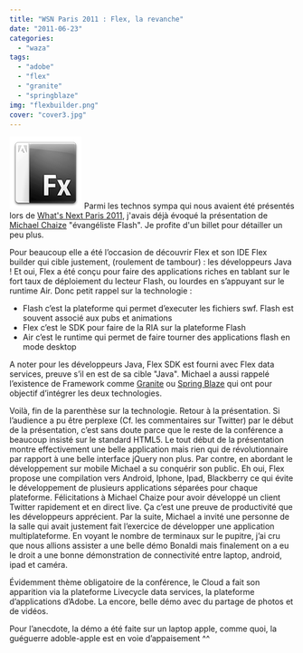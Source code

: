 ```yaml
---
title: "WSN Paris 2011 : Flex, la revanche"
date: "2011-06-23"
categories: 
  - "waza"
tags: 
  - "adobe"
  - "flex"
  - "granite"
  - "springblaze"
img: "flexbuilder.png"
cover: "cover3.jpg"
---
```


[![](/images/flexbuilder.png "flexbuilder")](http://eventuallycoding.com/wp-content/uploads/2011/06/flexbuilder.png) Parmi les technos sympa qui nous avaient été présentés lors de [What's Next Paris 2011](http://www.whatsnextparis.com/), j'avais déjà évoqué la présentation de [Michael Chaize](http://www.riagora.com/) "évangéliste Flash". Je profite d'un billet pour détailler un peu plus.

Pour beaucoup elle a été l’occasion de découvrir Flex et son IDE Flex builder qui cible justement, (roulement de tambour) : les développeurs Java ! Et oui, Flex a été conçu pour faire des applications riches en tablant sur le fort taux de déploiement du lecteur Flash, ou lourdes en s’appuyant sur le runtime Air. Donc petit rappel sur la technologie :

- Flash c’est la plateforme qui permet d’executer les fichiers swf. Flash est souvent associé aux pubs et animations
- Flex c’est le SDK pour faire de la RIA sur la plateforme Flash
- Air c’est le runtime qui permet de faire tourner des applications flash en mode desktop

A noter pour les développeurs Java, Flex SDK est fourni avec Flex data services, preuve s’il en est de sa cible "Java". Michael a aussi rappelé l’existence de Framework comme [Granite](http://www.graniteds.org/confluence/pages/viewpage.action?pageId=229378) ou [Spring Blaze](http://www.springsource.org/spring-flex) qui ont pour objectif d’intégrer les deux technologies.

Voilà, fin de la parenthèse sur la technologie. Retour à la présentation. Si l’audience a pu être perplexe (Cf. les commentaires sur Twitter) par le début de la présentation, c’est sans doute parce que le reste de la conférence a beaucoup insisté sur le standard HTML5. Le tout début de la présentation montre effectivement une belle application mais rien qui de révolutionnaire par rapport à une belle interface jQuery non plus. Par contre, en abordant le développement sur mobile Michael a su conquérir son public. Eh oui, Flex propose une compilation vers Android, Iphone, Ipad, Blackberry ce qui évite le développement de plusieurs applications séparées pour chaque plateforme. Félicitations à Michael Chaize pour avoir développé un client Twitter rapidement et en direct live. Ça c’est une preuve de productivité que les développeurs apprécient. Par la suite, Michael a invité une personne de la salle qui avait justement fait l’exercice de développer une application multiplateforme. En voyant le nombre de terminaux sur le pupitre, j’ai cru que nous allions assister a une belle démo Bonaldi mais finalement on a eu le droit a une bonne démonstration de connectivité entre laptop, android, ipad et caméra.

Évidemment thème obligatoire de la conférence, le Cloud a fait son apparition via la plateforme Livecycle data services, la plateforme d’applications d’Adobe. La encore, belle démo avec du partage de photos et de vidéos.

Pour l’anecdote, la démo a été faite sur un laptop apple, comme quoi, la guéguerre adoble-apple est en voie d’appaisement ^^
